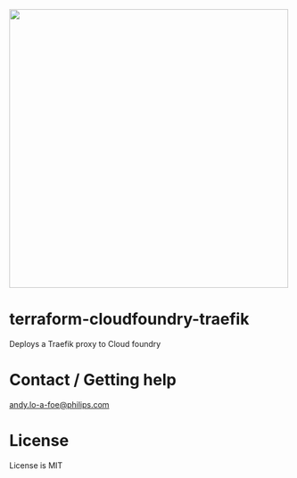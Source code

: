 <img src="https://cdn.rawgit.com/hashicorp/terraform-website/master/content/source/assets/images/logo-hashicorp.svg" width="500px">

# terraform-cloudfoundry-traefik
Deploys a Traefik proxy to Cloud foundry

# Contact / Getting help
andy.lo-a-foe@philips.com

# License
License is MIT

